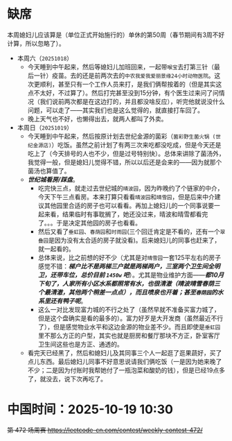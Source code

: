 
# 缺席

本周媳妇儿应该算是（单位正式开始施行的）单休的第50周（春节期间有3周不好计算，所以忽略了）。

- 本周六（`20251018`） 
  * 今天睡到中午起来，然后等媳妇儿加班回来，一起带`喉宝`去打第三针（最后一针）疫苗。去的还是前两次去的`中农我爱我爱丽景缘24小时动物医院`。这次更顺利，甚至只有一个工作人员来打，是我们俩帮按着的（但是其实这点不太好，不过算了）。然后打完甚至没到15分钟，有个医生过来问了问情况（我们说前两次都是在这边打的，并且都没啥反应），听完他就说没什么问题，可以走了——其实我们也是这么觉得的，就直接打车回了。
  * 晚上天气也不好，也懒得出去，就两人都叫了外卖。
- 本周日（`20251019`） 
  * 今天睡到中午起来，然后按原计划去世纪金源的菌彩（`菌彩野生菌火锅 (世纪金源店)`）吃饭。虽然之前计划了有两三次来吃都没吃成，但是今天还是吃上了（今天排号的人也不少，但是过号特别快）。总体来讲除了菌汤外，我觉得一般，但是媳妇儿觉得不错，所以以后还是会来的——因为就那个菌汤也算值了。
  * ***世纪城看房/踩盘***。
    + 吃完快三点，就走过去世纪城的`晴波园`，因为昨晚约了个链家的中介，今天下午三点看房。本来打算只看看`晴波园`和`晴雪园`，但是后来中介建议其他园里合适的房子也可以看看。再加上媳妇儿的一个同事说要一起来看，结果临时有事耽搁了，她还没过来，晴波和晴雪都看完了。。。于是决定其他园的房子也看看。
    + 然后又看了`垂虹园`、`春荫园`和`时雨园`(三个回迁肯定是不看的，还有一个`翠叠园`是因为没有太合适的房子就没看)。后来媳妇儿的同事也赶来了，就一起看的。
    + 总体来说，比之前想的好不少（尤其是对`晴雪园`一套125平左右的房子感觉不错：***梯户比不是两梯三户就是两梯两户，三室两个卫生间全明卫，还带车位，总价目前 `1450w` 吧***）。尤其是物业维护方面——***都10月下旬了，人家所有小区水系都照常有水，也很清澈（晴波晴雪春荫三个最清澈，其他两个稍差一点点），而且喷泉也开着；甚至`春荫园`的水系里还有鸭子呢***。
    + 这么一对比发现富力城的不行之处了（虽然早就不准备买富力城了，但是这个盘确实是看的最多的）。富力好歹是大开发商（虽然最近不行了），但是感觉物业水平和这边金源的物业差不少。而且即使是`垂虹园`里不那么方正的户型，其实也就是厨房和餐厅那块不方正，卧室客厅卫生间这些也是方正、通透的。
  * 看完天已经黑了，然后和媳妇儿及其同事三个人一起逛了逛果蔬好，买了点儿东西。最后媳妇儿同事不好意思说请我们俩吃饭（一是因为她来晚了不少；二是因为付账时我帮她付了一瓶泡菜和酸奶的钱），但是已经19点多了，就没去，说下次再吃了。

# 中国时间：2025-10-19 10:30

~~第 472 场周赛 https://leetcode-cn.com/contest/weekly-contest-472/~~
